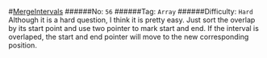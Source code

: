 #[MergeIntervals](https://leetcode.com/problems/merge-intervals/)
######No: `56`
######Tag: `Array`
######Difficulty: `Hard`
Although it is a hard question, I think it is pretty easy. Just sort the overlap by its start point
and use two pointer to mark start and end. If the interval is overlaped, the start and end pointer
will move to the new corresponding position.
